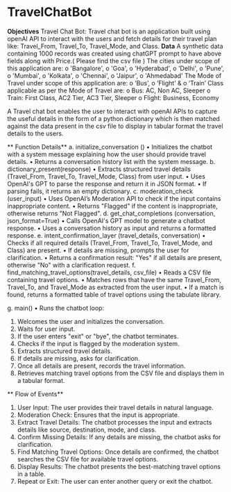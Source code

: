 # TravelChatBot

**Objectives** Travel Chat Bot: Travel chat bot is an application built using openAI API to interact with the users and fetch details for their travel plan like: Travel_From, Travel_To, Travel_Mode, and Class. 
**Data** A synthetic data containing 1000 records was created using chatGPT prompt to have above fields along with Price.( Please find the csv file )
The cities under scope of this application are: 
o	'Bangalore',
o	'Goa',
o	'Hyderabad',
o	'Delhi',
o	'Pune',
o	'Mumbai',
o	'Kolkata',
o	'Chennai',
o	'Jaipur',
o	'Ahmedabad'
The Mode of Travel under scope of this application are: 
o	‘Bus’, 
o	’Flight’ &
o	‘Train’
Class applicable as per the Mode of Travel are:
o	Bus: AC, Non AC, Sleeper
o	Train: First Class, AC2 Tier, AC3 Tier, Sleeper
o	Flight: Business, Economy

A Travel chat bot enables the user to interact with openAI APIs to capture the useful details in the form of a python dictionary which is then matched against the data present in the csv file to display in tabular format the travel details to the users.

** Function Details**
a. initialize_conversation ()
•	Initializes the chatbot with a system message explaining how the user should provide travel details.
•	Returns a conversation history list with the system message.
b. dictionary_present(response)
•	Extracts structured travel details (Travel_From, Travel_To, Travel_Mode, Class) from user input.
•	Uses OpenAI's GPT to parse the response and return it in JSON format.
•	If parsing fails, it returns an empty dictionary.
c. moderation_check (user_input)
•	Uses OpenAI’s Moderation API to check if the input contains inappropriate content.
•	Returns "Flagged" if the content is inappropriate, otherwise returns "Not Flagged".
d. get_chat_completions (conversation, json_format=True)
•	Calls OpenAI's GPT model to generate a chatbot response.
•	Uses a conversation history as input and returns a formatted response.
e. intent_confirmation_layer (travel_details, conversation)
•	Checks if all required details (Travel_From, Travel_To, Travel_Mode, and Class) are present.
•	If details are missing, prompts the user for clarification.
•	Returns a confirmation result: "Yes" if all details are present, otherwise "No" with a clarification request.
f. find_matching_travel_options(travel_details, csv_file)
•	Reads a CSV file containing travel options.
•	Matches rows that have the same Travel_From, Travel_To, and Travel_Mode as extracted from the user input.
•	If a match is found, returns a formatted table of travel options using the tabulate library.

g. main()
•	Runs the chatbot loop:
1.	Welcomes the user and initializes the conversation.
2.	Waits for user input.
3.	If the user enters "exit" or "bye", the chatbot terminates.
4.	Checks if the input is flagged by the moderation system.
5.	Extracts structured travel details.
6.	If details are missing, asks for clarification.
7.	Once all details are present, records the travel information.
8.	Retrieves matching travel options from the CSV file and displays them in a tabular format.





** Flow of Events**
1.	User Input: The user provides their travel details in natural language.
2.	Moderation Check: Ensures that the input is appropriate.
3.	Extract Travel Details: The chatbot processes the input and extracts details like source, destination, mode, and class.
4.	Confirm Missing Details: If any details are missing, the chatbot asks for clarification.
5.	Find Matching Travel Options: Once details are confirmed, the chatbot searches the CSV file for available travel options.
6.	Display Results: The chatbot presents the best-matching travel options in a table.
7.	Repeat or Exit: The user can enter another query or exit the chatbot.
